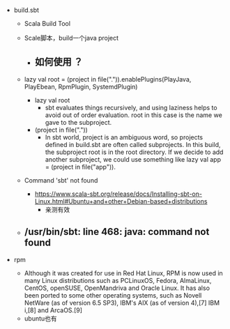 - build.sbt
    - Scala Build Tool
    - Scale脚本，build一个java project
        - 如何使用 ？
            - 

    - lazy val root = (project in file(".")).enablePlugins(PlayJava, PlayEbean, RpmPlugin, SystemdPlugin)
        - lazy val root
            - sbt evaluates things recursively, and using laziness helps to avoid out of order evaluation. root in this case is the name we gave to the subproject.
        - (project in file("."))
            - In sbt world, project is an ambiguous word, so projects defined in build.sbt are often called subprojects. In this build, the subproject root is in the root directory. If we decide to add another subproject, we could use something like lazy val app = (project in file("app")).

    - Command 'sbt' not found
        - https://www.scala-sbt.org/release/docs/Installing-sbt-on-Linux.html#Ubuntu+and+other+Debian-based+distributions
            - 亲测有效

    - /usr/bin/sbt: line 468: java: command not found
        - 

- rpm
    - Although it was created for use in Red Hat Linux, RPM is now used in many Linux distributions such as PCLinuxOS, Fedora, AlmaLinux, CentOS, openSUSE, OpenMandriva and Oracle Linux. It has also been ported to some other operating systems, such as Novell NetWare (as of version 6.5 SP3), IBM's AIX (as of version 4),[7] IBM i,[8] and ArcaOS.[9]
    - ubuntu也有

